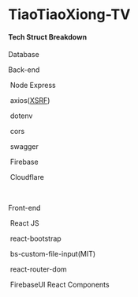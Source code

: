 # TiaoTiaoXiong-TV

#### Tech Struct Breakdown

Database





Back-end

​	Node Express

​		axios([XSRF](https://links.jianshu.com/go?to=http%3A%2F%2Fen.wikipedia.org%2Fwiki%2FCross-site_request_forgery))

​		dotenv

​		cors

​		swagger

​	Firebase

​	Cloudflare

​		



Front-end

​	React JS

​		react-bootstrap

​		bs-custom-file-input(MIT)

​		react-router-dom

​		FirebaseUI React Components



